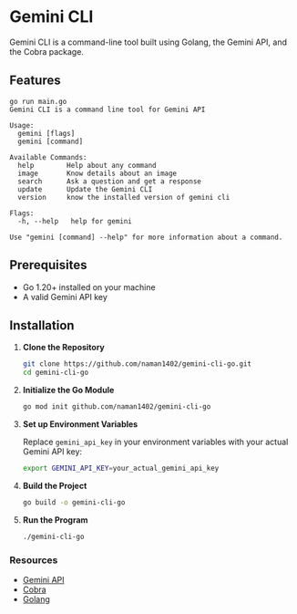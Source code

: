 # Gemini CLI

Gemini CLI is a command-line tool built using Golang, the Gemini API, and the Cobra package.

## Features

```
go run main.go
Gemini CLI is a command line tool for Gemini API

Usage:
  gemini [flags]
  gemini [command]

Available Commands:
  help        Help about any command
  image       Know details about an image
  search      Ask a question and get a response
  update      Update the Gemini CLI
  version     know the installed version of gemini cli

Flags:
  -h, --help   help for gemini

Use "gemini [command] --help" for more information about a command.
```

## Prerequisites

- Go 1.20+ installed on your machine
- A valid Gemini API key

## Installation

1. **Clone the Repository**

    ```bash
    git clone https://github.com/naman1402/gemini-cli-go.git
    cd gemini-cli-go
    ```

2. **Initialize the Go Module**

    ```bash
    go mod init github.com/naman1402/gemini-cli-go
    ```

3. **Set up Environment Variables**

    Replace `gemini_api_key` in your environment variables with your actual Gemini API key:

    ```bash
    export GEMINI_API_KEY=your_actual_gemini_api_key
    ```

4. **Build the Project**

    ```bash
    go build -o gemini-cli-go
    ```

5. **Run the Program**

    ```bash
    ./gemini-cli-go
    ```

### Resources

- [Gemini API](github.com/google/generative-ai-go/genai)
- [Cobra](github.com/spf13/cobra@latest)
- [Golang](https://golang.org/)
